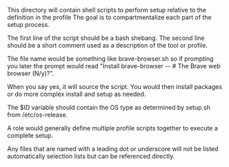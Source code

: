 This directory will contain shell scripts to perform setup relative to the definition in the profile
The goal is to compartmentalize each part of the setup process.

The first line of the script should be a bash shebang.
The second line should be a short comment used as a description of the tool or profile.

The file name would be something like brave-browser.sh so if prompting you later
the prompt would read "Install brave-browser -- # The Brave web browser (N/y)?".

When you say yes, it will source the script.  You would then install packages
or do more complex install and setup as needed.

The $ID variable should contain the OS type as determined by setup.sh from
/etc/os-release.

A role would generally define multiple profile scripts together to execute
a complete setup.

Any files that are named with a leading dot or underscore will not be
listed automatically selection lists but can be referenced directly.
